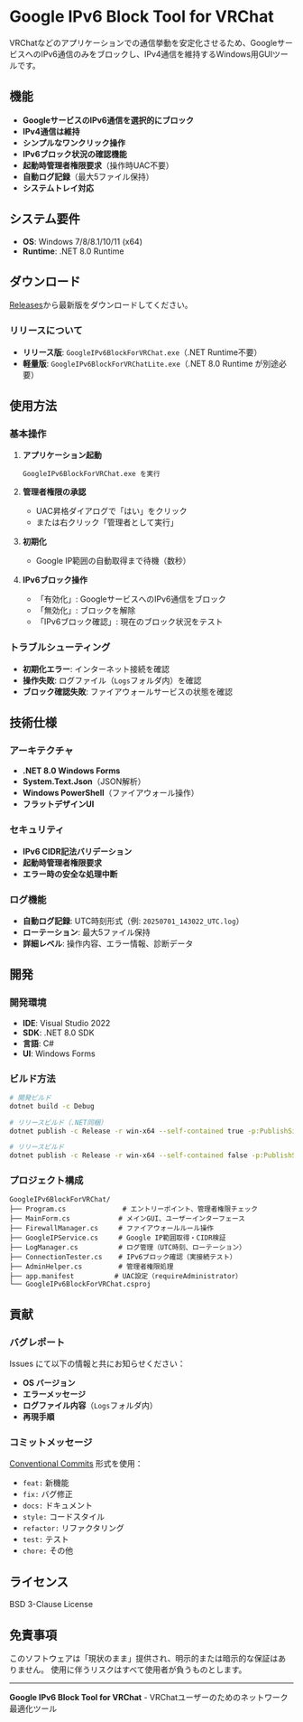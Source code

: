 # Google IPv6 Block Tool for VRChat

VRChatなどのアプリケーションでの通信挙動を安定化させるため、GoogleサービスへのIPv6通信のみをブロックし、IPv4通信を維持するWindows用GUIツールです。

## 機能

- **GoogleサービスのIPv6通信を選択的にブロック**
- **IPv4通信は維持**
- **シンプルなワンクリック操作**
- **IPv6ブロック状況の確認機能**
- **起動時管理者権限要求**（操作時UAC不要）
- **自動ログ記録**（最大5ファイル保持）
- **システムトレイ対応**

## システム要件

- **OS**: Windows 7/8/8.1/10/11 (x64)
- **Runtime**: .NET 8.0 Runtime

## ダウンロード

[Releases](https://github.com/leCielEtoile/GoogleIPv6BlockForVRChat/releases)から最新版をダウンロードしてください。

### リリースについて

- **リリース版**: `GoogleIPv6BlockForVRChat.exe`（.NET Runtime不要）
- **軽量版**: `GoogleIPv6BlockForVRChatLite.exe`（.NET 8.0 Runtime が別途必要）

## 使用方法

### 基本操作

1. **アプリケーション起動**
   ```
   GoogleIPv6BlockForVRChat.exe を実行
   ```

2. **管理者権限の承認**
   - UAC昇格ダイアログで「はい」をクリック
   - または右クリック「管理者として実行」

3. **初期化**
   - Google IP範囲の自動取得まで待機（数秒）

4. **IPv6ブロック操作**
   - 「有効化」: GoogleサービスへのIPv6通信をブロック
   - 「無効化」: ブロックを解除
   - 「IPv6ブロック確認」: 現在のブロック状況をテスト

### トラブルシューティング

- **初期化エラー**: インターネット接続を確認
- **操作失敗**: ログファイル（`Logs`フォルダ内）を確認
- **ブロック確認失敗**: ファイアウォールサービスの状態を確認

## 技術仕様

### アーキテクチャ

- **.NET 8.0 Windows Forms**
- **System.Text.Json**（JSON解析）
- **Windows PowerShell**（ファイアウォール操作）
- **フラットデザインUI**

### セキュリティ

- **IPv6 CIDR記法バリデーション**
- **起動時管理者権限要求**
- **エラー時の安全な処理中断**

### ログ機能

- **自動ログ記録**: UTC時刻形式（例: `20250701_143022_UTC.log`）
- **ローテーション**: 最大5ファイル保持
- **詳細レベル**: 操作内容、エラー情報、診断データ

## 開発

### 開発環境

- **IDE**: Visual Studio 2022
- **SDK**: .NET 8.0 SDK
- **言語**: C#
- **UI**: Windows Forms

### ビルド方法

```bash
# 開発ビルド
dotnet build -c Debug

# リリースビルド（.NET同梱）
dotnet publish -c Release -r win-x64 --self-contained true -p:PublishSingleFile=true

# リリースビルド
dotnet publish -c Release -r win-x64 --self-contained false -p:PublishSingleFile=true
```

### プロジェクト構成

```
GoogleIPv6BlockForVRChat/
├── Program.cs              # エントリーポイント、管理者権限チェック
├── MainForm.cs            # メインGUI、ユーザーインターフェース
├── FirewallManager.cs     # ファイアウォールルール操作
├── GoogleIPService.cs     # Google IP範囲取得・CIDR検証
├── LogManager.cs          # ログ管理（UTC時刻、ローテーション）
├── ConnectionTester.cs    # IPv6ブロック確認（実接続テスト）
├── AdminHelper.cs         # 管理者権限処理
├── app.manifest          # UAC設定（requireAdministrator）
└── GoogleIPv6BlockForVRChat.csproj
```

## 貢献

### バグレポート

Issues にて以下の情報と共にお知らせください：

- **OS バージョン**
- **エラーメッセージ**
- **ログファイル内容**（`Logs`フォルダ内）
- **再現手順**

### コミットメッセージ

[Conventional Commits](https://www.conventionalcommits.org/) 形式を使用：

- `feat:` 新機能
- `fix:` バグ修正
- `docs:` ドキュメント
- `style:` コードスタイル
- `refactor:` リファクタリング
- `test:` テスト
- `chore:` その他

## ライセンス

BSD 3-Clause License

## 免責事項

このソフトウェアは「現状のまま」提供され、明示的または暗示的な保証はありません。
使用に伴うリスクはすべて使用者が負うものとします。

---

**Google IPv6 Block Tool for VRChat** - VRChatユーザーのためのネットワーク最適化ツール